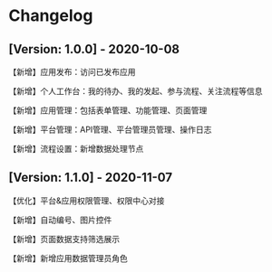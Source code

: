 # Changelog

## [Version: 1.0.0] - 2020-10-08
 【新增】应用发布：访问已发布应用 

 【新增】个人工作台：我的待办、我的发起、参与流程、关注流程等信息

 【新增】应用管理：包括表单管理、功能管理、页面管理

 【新增】平台管理：API管理、平台管理员管理、操作日志

 【新增】流程设置：新增数据处理节点


## [Version: 1.1.0] - 2020-11-07
 【优化】平台&应用权限管理、权限中心对接

 【新增】自动编号、图片控件

 【新增】页面数据支持筛选展示

 【新增】新增应用数据管理员角色

